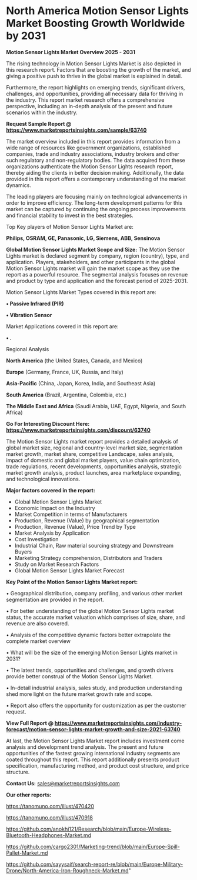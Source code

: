 # North America Motion Sensor Lights Market Boosting Growth Worldwide by 2031

<Strong> Motion Sensor Lights Market Overview 2025 - 2031</strong>

The rising technology in Motion Sensor Lights Market is also depicted in this research report. Factors that are boosting the growth of the market, and giving a positive push to thrive in the global market is explained in detail.

Furthermore, the report highlights on emerging trends, significant drivers, challenges, and opportunities, providing all necessary data for thriving in the industry. This report market research offers a comprehensive perspective, including an in-depth analysis of the present and future scenarios within the industry.

<strong>Request Sample Report @ <a href=https://www.marketreportsinsights.com/sample/63740>https://www.marketreportsinsights.com/sample/63740</a></strong>

The market overview included in this report provides information from a wide range of resources like government organizations, established companies, trade and industry associations, industry brokers and other such regulatory and non-regulatory bodies. The data acquired from these organizations authenticate the Motion Sensor Lights research report, thereby aiding the clients in better decision making. Additionally, the data provided in this report offers a contemporary understanding of the market dynamics.

The leading players are focusing mainly on technological advancements in order to improve efficiency. The long-term development patterns for this market can be captured by continuing the ongoing process improvements and financial stability to invest in the best strategies.

Top Key players of Motion Sensor Lights Market are:

<strong>Philips, OSRAM, GE, Panasonic, LG, Siemens, ABB, Sensinova</strong>

<strong><b>Global Motion Sensor Lights Market Scope and Size:</b></strong>
The Motion Sensor Lights market is declared segment by company, region (country), type, and application. Players, stakeholders, and other participants in the global Motion Sensor Lights market will gain the market scope as they use the report as a powerful resource. The segmental analysis focuses on revenue and product by type and application and the forecast period of 2025-2031.

Motion Sensor Lights Market Types covered in this report are:

<strong>• Passive Infrared (PIR)

• Vibration Sensor</strong>

Market Applications covered in this report are:

<strong>• .</strong> 

Regional Analysis

<strong>North America</strong> (the United States, Canada, and Mexico)

<strong>Europe</strong> (Germany, France, UK, Russia, and Italy)

<strong>Asia-Pacific</strong> (China, Japan, Korea, India, and Southeast Asia)

<strong>South America</strong> (Brazil, Argentina, Colombia, etc.)

<strong>The Middle East and Africa</strong> (Saudi Arabia, UAE, Egypt, Nigeria, and South Africa)

<strong>Go For Interesting Discount Here: <a href=https://www.marketreportsinsights.com/discount/63740>https://www.marketreportsinsights.com/discount/63740</a></strong>

The Motion Sensor Lights market report provides a detailed analysis of global market size, regional and country-level market size, segmentation market growth, market share, competitive Landscape, sales analysis, impact of domestic and global market players, value chain optimization, trade regulations, recent developments, opportunities analysis, strategic market growth analysis, product launches, area marketplace expanding, and technological innovations.

<strong><b>Major factors covered in the report:</b></strong>
<ul>
  <li>Global Motion Sensor Lights Market </li>
  <li>Economic Impact on the Industry</li>
  <li>Market Competition in terms of Manufacturers</li>
  <li>Production, Revenue (Value) by geographical segmentation</li>
  <li>Production, Revenue (Value), Price Trend by Type</li>
  <li>Market Analysis by Application</li>
  <li>Cost Investigation</li>
  <li>Industrial Chain, Raw material sourcing strategy and Downstream Buyers</li>
  <li>Marketing Strategy comprehension, Distributors and Traders</li>
  <li>Study on Market Research Factors</li>
  <li>Global Motion Sensor Lights Market Forecast</li>
</ul>

<strong><b>Key Point of the Motion Sensor Lights Market report:</b></strong>

• Geographical distribution, company profiling, and various other market segmentation are provided in the report.

• For better understanding of the global Motion Sensor Lights market status, the accurate market valuation which comprises of size, share, and revenue are also covered.

• Analysis of the competitive dynamic factors better extrapolate the complete market overview

• What will be the size of the emerging Motion Sensor Lights market in 2031?

• The latest trends, opportunities and challenges, and growth drivers provide better construal of the Motion Sensor Lights Market.

• In-detail industrial analysis, sales study, and production understanding shed more light on the future market growth rate and scope.

• Report also offers the opportunity for customization as per the customer request.

<strong><b>View Full Report @ <a href=https://www.marketreportsinsights.com/industry-forecast/motion-sensor-lights-market-growth-and-size-2021-63740>https://www.marketreportsinsights.com/industry-forecast/motion-sensor-lights-market-growth-and-size-2021-63740</a></b></strong>


At last, the Motion Sensor Lights Market report includes investment come analysis and development trend analysis. The present and future opportunities of the fastest growing international industry segments are coated throughout this report. This report additionally presents product specification, manufacturing method, and product cost structure, and price structure.

<strong>Contact Us:</strong>
sales@marketreportsinsights.com

<strong>Our other reports:</strong>

<a href=https://tanomuno.com/illust/470420>https://tanomuno.com/illust/470420</a>

<a href=https://tanomuno.com/illust/470918>https://tanomuno.com/illust/470918</a>

<a href=https://github.com/anokhi121/Research/blob/main/Europe-Wireless-Bluetooth-Headphones-Market.md>https://github.com/anokhi121/Research/blob/main/Europe-Wireless-Bluetooth-Headphones-Market.md</a>

<a href=https://github.com/cargo2301/Marketing-trend/blob/main/Europe-Spill-Pallet-Market.md>https://github.com/cargo2301/Marketing-trend/blob/main/Europe-Spill-Pallet-Market.md</a>

<a href=https://github.com/sayysaif/search-report-re/blob/main/Europe-Military-Drone/North-America-Iron-Roughneck-Market.md>https://github.com/sayysaif/search-report-re/blob/main/Europe-Military-Drone/North-America-Iron-Roughneck-Market.md</a>"
